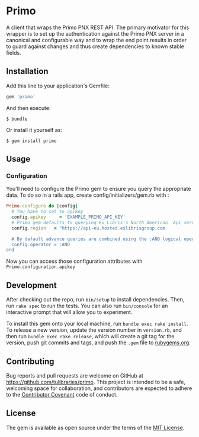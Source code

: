 # Primo

A client that wraps the Primo PNX REST API. The primary motivator for this
wrapper is to set up the authentication against the Primo PNX server in a
canonical and configurable way and to wrap the end point results in order to
guard against changes and thus create dependencies to known stable fields.

## Installation

Add this line to your application's Gemfile:

```ruby
gem 'primo'
```

And then execute:

    $ bundle

Or install it yourself as:

    $ gem install primo

## Usage

### Configuration

You'll need to configure the Primo gem to ensure you query the appropriate data. To do so in a rails app, create config/initializers/gem.rb with :

```ruby
Primo.configure do |config|
  # You have to set te apikey 
  config.apikey     = 'EXAMPLE_PRIMO_API_KEY'
  # Primo gem defaults to querying Ex Libris's North American  Api servers. You can override that here.
  config.region   = "https://api-eu.hosted.exlibrisgroup.com

  # By dafault advance queries are combined using the :AND logical operator.
  config.operator = :AND
end
```

Now you can access those configuration attributes with `Primo.configuration.apikey`

## Development

After checking out the repo, run `bin/setup` to install dependencies. Then, run `rake spec` to run the tests. You can also run `bin/console` for an interactive prompt that will allow you to experiment.

To install this gem onto your local machine, run `bundle exec rake install`. To release a new version, update the version number in `version.rb`, and then run `bundle exec rake release`, which will create a git tag for the version, push git commits and tags, and push the `.gem` file to [rubygems.org](https://rubygems.org).

## Contributing

Bug reports and pull requests are welcome on GitHub at https://github.com/tulibraries/primo. This project is intended to be a safe, welcoming space for collaboration, and contributors are expected to adhere to the [Contributor Covenant](http://contributor-covenant.org) code of conduct.


## License

The gem is available as open source under the terms of the [MIT License](http://opensource.org/licenses/MIT).


